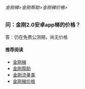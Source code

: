 ###### 金刚梯>金刚帮助>金刚梯价格>
### 问：金刚2.0安卓app梯的价格？
答：仍在免费公测期，尚无价格

#### 推荐阅读
- [金刚梯](https://github.com/a2zitpro/web/blob/master/dlb.md)
- [金刚帮助](https://github.com/a2zitpro/web/blob/master/list_helpkkvpn.md)
- [金刚流量类](https://github.com/a2zitpro/web/blob/master/list_kkdatatraffic.md)
- [金刚梯价格](https://github.com/a2zitpro/web/blob/master/list_kkprice.md)
